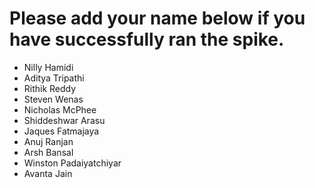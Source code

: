 # Please add your name below if you have successfully ran the spike.

- Nilly Hamidi
- Aditya Tripathi
- Rithik Reddy
- Steven Wenas
- Nicholas McPhee
- Shiddeshwar Arasu
- Jaques Fatmajaya
- Anuj Ranjan
- Arsh Bansal
- Winston Padaiyatchiyar
- Avanta Jain
